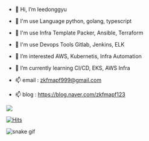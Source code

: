 - 👋 Hi, I’m leedonggyu
- 👋 I'm use Language python, golang, typescript
- 👋 I'm use Infra Template Packer, Ansible, Terraform
- 👋 I'm use Devops Tools Gitlab, Jenkins, ELK 
- 👀 I’m interested AWS, Kubernetis, Infra Automation
- 🌱 I’m currently learning CI/CD, EKS, AWS Infra
 
- 📫 email : zkfmapf999@gmail.com
- 📫 blog : https://blog.naver.com/zkfmapf123  

<img src="https://img.shields.io/npm/types/typescript"/>

<!---
zkfmapf123/zkfmapf123 is a ✨ special ✨ repository because its `README.md` (this file) appears on your GitHub profile.
You can click the Preview link to take a look at your changes.
--->

[![Hits](https://hits.seeyoufarm.com/api/count/incr/badge.svg?url=https%3A%2F%2Fgithub.com%2Fzkfmapf123&count_bg=%2379C83D&title_bg=%23555555&icon=&icon_color=%23E7E7E7&title=hits&edge_flat=false)](https://hits.seeyoufarm.com)

![snake gif](https://github.com/zkfmapf123/zkfmapf123/blob/output/github-contribution-grid-snake.svg)
